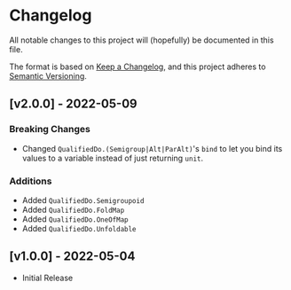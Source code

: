 # Changelog

All notable changes to this project will (hopefully) be documented in this file.

The format is based on [Keep a Changelog](https://keepachangelog.com/en/1.0.0/),
and this project adheres to [Semantic Versioning](https://semver.org/spec/v2.0.0.html).

## [v2.0.0] - 2022-05-09

### Breaking Changes

- Changed `QualifiedDo.(Semigroup|Alt|ParAlt)`'s `bind` to let you bind its
values to a variable instead of just returning `unit`.

### Additions

- Added `QualifiedDo.Semigroupoid`
- Added `QualifiedDo.FoldMap`
- Added `QualifiedDo.OneOfMap`
- Added `QualifiedDo.Unfoldable`

## [v1.0.0] - 2022-05-04

- Initial Release
